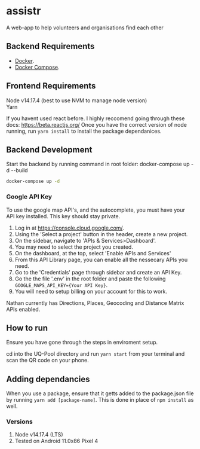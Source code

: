 # assistr #
A web-app to help volunteers and organisations find each other

## Backend Requirements
  * [Docker](https://www.docker.com/).
  * [Docker Compose](https://docs.docker.com/compose/install/).

## Frontend Requirements ##

Node v14.17.4 (best to use NVM to manage node version)  
Yarn  

If you havent used react before. I highly reccomend going through these docs: https://beta.reactjs.org/
Once you have the correct version of node running, run ```yarn install``` to install the package dependanices.

## Backend Development ##
  
  Start the backend by running command in root folder: docker-compose up -d --build

```bash
docker-compose up -d
```


### Google API Key ###
To use the google map API's, and the autocomplete, you must have your API
key installed. This key should stay private.

1. Log in at https://console.cloud.google.com/.
2. Using the 'Select a project' button in the header, create a new project.
3. On the sidebar, navigate to 'APIs & Services>Dashboard'. 
4. You may need to select the project you created. 
5. On the dashboard, at the top, select 'Enable APIs and Services'
6. From this API Library page, you can enable all the nessecary APIs you need.
7. Go to the 'Credentials' page through sidebar and create an API Key. 
8. Go the the file '.env' in the root folder and paste the following ```GOOGLE_MAPS_API_KEY={Your API Key}```.
9. You will need to setup billing on your account for this to work.

Nathan currently has Directions, Places, Geocoding and Distance Matrix APIs enabled. 

## How to run ##
Ensure you have gone through the steps in enviroment setup. 

cd into the UQ-Pool directory and run ```yarn start``` from your terminal and scan the QR code on your phone.

## Adding dependancies ###
When you use a package, ensure that it getts added to the package.json file by running ```yarn add [package-name]```. This is done in place of ```npm install``` as well. 

### Versions ###
1. Node v14.17.4 (LTS)
2. Tested on Android 11.0x86 Pixel 4